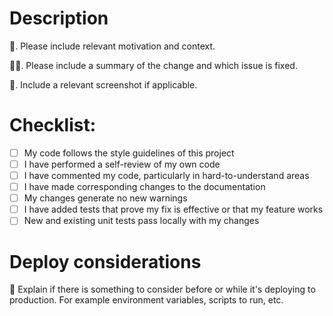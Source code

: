 # Description
🧐. Please include relevant motivation and context.

🧑‍💻. Please include a summary of the change and which issue is fixed. 

📸.  Include a relevant screenshot if applicable.


# Checklist:

- [ ] My code follows the style guidelines of this project
- [ ] I have performed a self-review of my own code
- [ ] I have commented my code, particularly in hard-to-understand areas
- [ ] I have made corresponding changes to the documentation
- [ ] My changes generate no new warnings
- [ ] I have added tests that prove my fix is effective or that my feature works
- [ ] New and existing unit tests pass locally with my changes

# Deploy considerations
🚀 Explain if there is something to consider before or while it's deploying to production. For example environment variables, scripts to run, etc.
